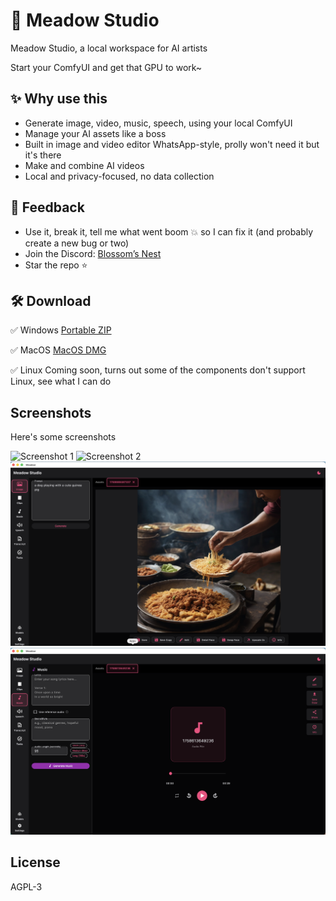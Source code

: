 # 🌱 Meadow Studio

Meadow Studio, a local workspace for AI artists

Start your ComfyUI and get that GPU to work~


## ✨ Why use this

 - Generate image, video, music, speech, using your local ComfyUI
 - Manage your AI assets like a boss
 - Built in image and video editor WhatsApp-style, prolly won't need it but it's there
 - Make and combine AI videos
 - Local and privacy-focused, no data collection


## 💌 Feedback

- Use it, break it, tell me what went boom 💥 so I can fix it (and probably create a new bug or two)
- Join the Discord: [Blossom’s Nest](https://discord.gg/sSfFBXzk5W)
- Star the repo ⭐


## 🛠 Download

✅ Windows
[Portable ZIP](https://github.com/frozenblossom/meadow/releases/download/0.1.0/meadow_windows_x64.zip)

✅ MacOS
[MacOS DMG](https://github.com/frozenblossom/meadow/releases/download/0.1.0/meadow_mac.dmg)

✅ Linux
Coming soon, turns out some of the components don't support Linux, see what I can do


## Screenshots

Here's some screenshots

![Screenshot 1](./meadow/screenshots/1.png)
![Screenshot 2](./meadow/screenshots/2.png)
![Screenshot 3](./meadow/screenshots/3.png)
![Screenshot 4](./meadow/screenshots/4.png)

## License

AGPL-3

